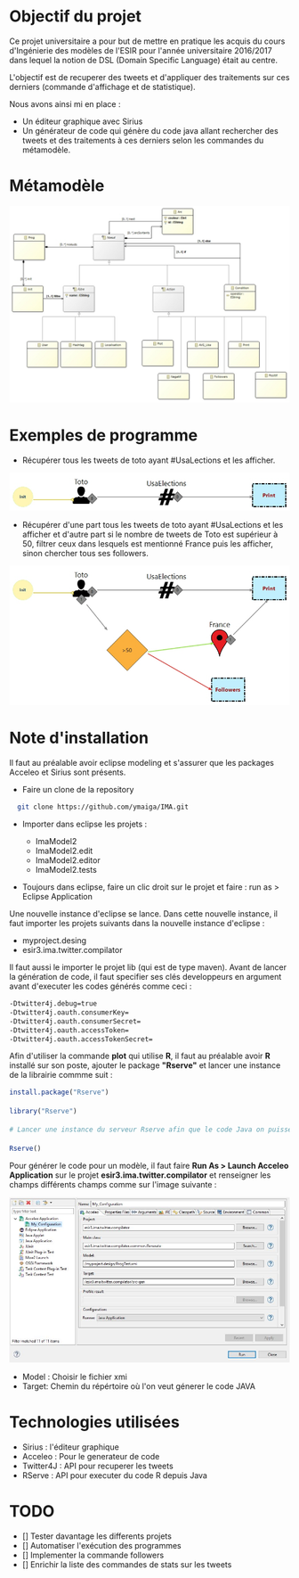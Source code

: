 # Objectif du projet

Ce projet universitaire a pour but de mettre en pratique les acquis du cours d'Ingénierie des modèles de l'ESIR pour l'année universitaire 2016/2017 dans lequel la notion de DSL (Domain Specific Language) était au centre. 

L'objectif est de recuperer des tweets et d'appliquer des traitements sur ces derniers (commande d'affichage et de statistique).

Nous avons ainsi mi en place :

- Un éditeur graphique avec Sirius
- Un générateur de code qui génère du code java allant rechercher des tweets et des traitements à ces derniers selon les commandes du métamodèle.

# Métamodèle 
![](./images/MetaModel.jpg)

# Exemples de programme  
- Récupérer tous les tweets de toto ayant #UsaLections et les afficher. 

![](./images/sample1.jpg)

- Récupérer d'une part tous les tweets de toto ayant #UsaLections et les afficher et d'autre part si le nombre de tweets de Toto est supérieur à 50, filtrer ceux dans lesquels est mentionné France puis les afficher, sinon chercher tous ses followers.

![](./images/sample2.jpg)

# Note d'installation 

Il faut au préalable avoir eclipse modeling et s'assurer que les packages Acceleo et Sirius sont présents.

- Faire un clone de la repository 
```sh
  git clone https://github.com/ymaiga/IMA.git
```

- Importer dans eclipse les projets :
  - ImaModel2
  - ImaModel2.edit
  - ImaModel2.editor
  - ImaModel2.tests
  
 - Toujours dans eclipse, faire un clic droit sur le projet et faire : run as > Eclipse Application 
 
 Une nouvelle instance d'eclipse se lance. Dans cette nouvelle instance, il faut importer les projets suivants dans la nouvelle instance d'eclipse :
 
 - myproject.desing
 - esir3.ima.twitter.compilator 
 
 Il faut aussi le importer le projet lib (qui est de type maven). 
 Avant de lancer la génération de code, il faut specifier ses clés developpeurs en argument avant d'executer les codes générés comme ceci : 
 
 ```
 -Dtwitter4j.debug=true 
 -Dtwitter4j.oauth.consumerKey=
 -Dtwitter4j.oauth.consumerSecret=
 -Dtwitter4j.oauth.accessToken=
 -Dtwitter4j.oauth.accessTokenSecret=
 ```
 
 Afin d'utiliser la commande **plot** qui utilise **R**, il faut au préalable avoir **R** installé sur son poste, ajouter le package **"Rserve"** et lancer une instance de la librairie commme suit :
 
 ```R
install.package("Rserve")

library("Rserve")

# Lancer une instance du serveur Rserve afin que le code Java on puisse appélé les fonctions R 

Rserve()

 ```
 
 Pour générer le code pour un modèle, il faut faire  **Run As > Launch Acceleo Application** sur le projet  **esir3.ima.twitter.compilator** et renseigner les champs différents champs comme sur l'image suivante : 
 
 ![](./images/runConfigurations.JPG)

  - Model : Choisir le fichier xmi 
  - Target: Chemin du répértoire où l'on veut génerer le code JAVA

# Technologies utilisées 

  - Sirius :  l'éditeur graphique
  - Acceleo : Pour le generateur de code 
  - Twitter4J : API pour recuperer les tweets
  - RServe : API pour executer du code R depuis Java

# TODO
- [] Tester davantage les differents projets
- [] Automatiser l'exécution des programmes
- [] Implementer la commande followers 
- [] Enrichir la liste des commandes de stats sur les tweets
